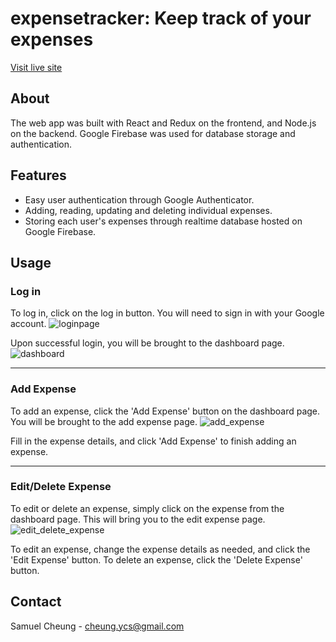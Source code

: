 # expensetracker: Keep track of your expenses

[Visit live site](https://expensetracker-1.herokuapp.com/)

## About 
The web app was built with React and Redux on the frontend, and Node.js on the backend. Google Firebase was used for database storage and authentication. 

## Features
- Easy user authentication through Google Authenticator.
- Adding, reading, updating and deleting individual expenses.
- Storing each user's expenses through realtime database hosted on Google Firebase.

## Usage
### Log in
To log in, click on the log in button. You will need to sign in with your Google account. 
![loginpage](https://user-images.githubusercontent.com/77195746/140620489-e93b0272-700e-4beb-a98a-cb425db25535.png)

Upon successful login, you will be brought to the dashboard page.
![dashboard](https://user-images.githubusercontent.com/77195746/140620581-7f1e4345-a443-440b-82f3-861ab23cd533.png)

---
### Add Expense
To add an expense, click the 'Add Expense' button on the dashboard page. You will be brought to the add expense page.
![add_expense](https://user-images.githubusercontent.com/77195746/140620409-f3cb2294-2ef3-4886-9460-8507675748fd.png)

Fill in the expense details, and click 'Add Expense' to finish adding an expense.

---
### Edit/Delete Expense
To edit or delete an expense, simply click on the expense from the dashboard page. This will bring you to the edit expense page.
![edit_delete_expense](https://user-images.githubusercontent.com/77195746/140620413-ccee6c2b-78fb-43ff-969b-d29084dacd41.png)

To edit an expense, change the expense details as needed, and click the 'Edit Expense' button.
To delete an expense, click the 'Delete Expense' button.

## Contact
Samuel Cheung - cheung.ycs@gmail.com
